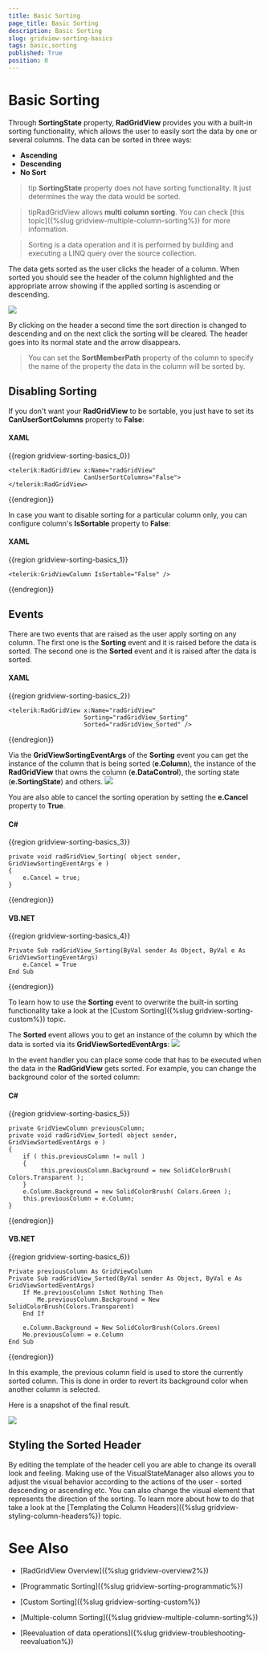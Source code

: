 ```yaml
---
title: Basic Sorting
page_title: Basic Sorting
description: Basic Sorting
slug: gridview-sorting-basics
tags: basic,sorting
published: True
position: 0
---
```


# Basic Sorting

Through __SortingState__ property, __RadGridView__ provides you with a built-in sorting functionality, which allows the user to easily sort the data by one or several columns. The data can be sorted in three ways:

* __Ascending__
* __Descending__
* __No Sort__

>tip __SortingState__ property does not have sorting functionality. It just determines the way the data would be sorted.

>tipRadGridView allows __multi column sorting__. You can check [this topic]({%slug gridview-multiple-column-sorting%}) for more information.
        

>Sorting is a data operation and it is performed by building and executing a LINQ query over the source collection.

The data gets sorted as the user clicks the header of a column. When sorted you should see the header of the column highlighted and the appropriate arrow showing if the applied sorting is ascending or descending.

![](images/RadGridView_BasicSorting_1.png)

By clicking on the header a second time the sort direction is changed to descending and on the next click the sorting will be cleared. The header goes into its normal state and the arrow disappears.

>You can set the __SortMemberPath__ property of the column to specify the name of the property the data in the column will be sorted by.
        

## Disabling Sorting

If you don't want your __RadGridView__ to be sortable, you just have to set its __CanUserSortColumns__ property to __False__:

#### __XAML__

{{region gridview-sorting-basics_0}}

	<telerik:RadGridView x:Name="radGridView" 
	                     CanUserSortColumns="False">
	</telerik:RadGridView>
{{endregion}}

In case you want to disable sorting for a particular column only, you can configure column's __IsSortable__ property to __False__:

#### __XAML__

{{region gridview-sorting-basics_1}}

	<telerik:GridViewColumn IsSortable="False" />
{{endregion}}

## Events

There are two events that are raised as the user apply sorting on any column. The first one is the __Sorting__ event and it is raised before the data is sorted. The second one is the __Sorted__ event and it is raised after the data is sorted.

#### __XAML__

{{region gridview-sorting-basics_2}}

	<telerik:RadGridView x:Name="radGridView"
                         Sorting="radGridView_Sorting"
                         Sorted="radGridView_Sorted" />
{{endregion}}

Via the __GridViewSortingEventArgs__ of the __Sorting__ event you can get the instance of the column that is being sorted (__e.Column__), the instance of the __RadGridView__ that owns the column (__e.DataControl__), the sorting state (__e.SortingState__) and others. ![](images/RadGridView_BasicSorting_2.png)

You are also able to cancel the sorting operation by setting the __e.Cancel__ property to __True__.

#### __C#__

{{region gridview-sorting-basics_3}}

	private void radGridView_Sorting( object sender, GridViewSortingEventArgs e )
	{
	    e.Cancel = true;
	}
{{endregion}}

#### __VB.NET__

{{region gridview-sorting-basics_4}}

	Private Sub radGridView_Sorting(ByVal sender As Object, ByVal e As GridViewSortingEventArgs)
	    e.Cancel = True
	End Sub
{{endregion}}

To learn how to use the __Sorting__ event to overwrite the built-in sorting functionality take a look at the [Custom Sorting]({%slug gridview-sorting-custom%}) topic.

The __Sorted__ event allows you to get an instance of the column by which the data is sorted via its __GridViewSortedEventArgs__:
![](images/RadGridView_BasicSorting_3.png)

In the event handler you can place some code that has to be executed when the data in the __RadGridView__ gets sorted. For example, you can change the background color of the sorted column:

#### __C#__

{{region gridview-sorting-basics_5}}

	private GridViewColumn previousColumn;
	private void radGridView_Sorted( object sender, GridViewSortedEventArgs e )
	{
	    if ( this.previousColumn != null )
	    {
	         this.previousColumn.Background = new SolidColorBrush( Colors.Transparent );
	    }
	    e.Column.Background = new SolidColorBrush( Colors.Green );
	    this.previousColumn = e.Column;
	}
{{endregion}}

#### __VB.NET__

{{region gridview-sorting-basics_6}}

	Private previousColumn As GridViewColumn
	Private Sub radGridView_Sorted(ByVal sender As Object, ByVal e As GridViewSortedEventArgs)
	    If Me.previousColumn IsNot Nothing Then
	        Me.previousColumn.Background = New SolidColorBrush(Colors.Transparent)
	    End If
	
	    e.Column.Background = New SolidColorBrush(Colors.Green)
	    Me.previousColumn = e.Column
	End Sub
{{endregion}}

In this example, the previous column field is used to store the currently sorted column. This is done in order to revert its background color when another column is selected. 

Here is a snapshot of the final result.

![](images/RadGridView_BasicSorting_4.png)

## Styling the Sorted Header

By editing the template of the header cell you are able to change its overall look and feeling. Making use of the VisualStateManager also allows you to adjust the visual behavior according to the actions of the user - sorted descending or ascending etc. You can also change the visual element that represents the direction of the sorting. To learn more about how to do that take a look at the [Templating the Column Headers]({%slug gridview-styling-column-headers%}) topic.

# See Also

 * [RadGridView Overview]({%slug gridview-overview2%})

 * [Programmatic Sorting]({%slug gridview-sorting-programmatic%})

 * [Custom Sorting]({%slug gridview-sorting-custom%})

 * [Multiple-column Sorting]({%slug gridview-multiple-column-sorting%})

 * [Reevaluation of data operations]({%slug gridview-troubleshooting-reevaluation%})
